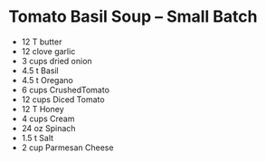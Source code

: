 # Tomato Basil Soup – Small Batch

*  12 T butter                                                                    
* 12 clove garlic
* 3 cups dried onion                                                         
* 4.5 t Basil
* 4.5 t Oregano                                                                
* 6 cups CrushedTomato
* 12 cups Diced Tomato                                                   
* 12 T Honey
* 4 cups Cream                                                                
* 24 oz Spinach
* 1.5 t Salt                                                                       
* 2 cup Parmesan Cheese



